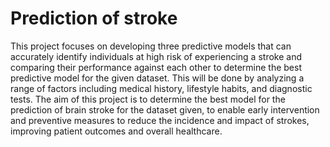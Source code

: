 # Prediction of stroke
This project focuses on developing three predictive models that can accurately identify individuals at high risk of experiencing a stroke and comparing their performance against each other to determine the best predictive model for the given dataset. 
This will be done by analyzing a range of factors including medical history, lifestyle habits, and diagnostic tests. The aim of this project is to determine the best model for the prediction of brain stroke for the dataset given, to enable early intervention and preventive measures to reduce the incidence and impact of strokes, improving patient outcomes and overall healthcare.
